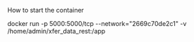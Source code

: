 How to start the container

docker run -p 5000:5000/tcp --network="2669c70de2c1" -v /home/admin/xfer_data_rest:/app <imageId>
